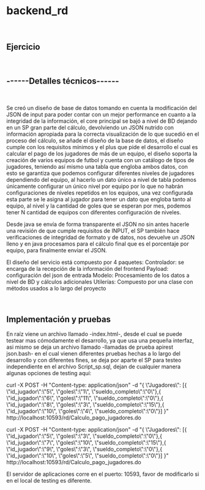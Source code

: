 
# backend_rd

<br/>
<h2>Ejercicio</h2>
<br/>

<h2>------Detalles técnicos------</h2>
<br/>
<p>Se creó un diseño de base de datos tomando en cuenta la modificación del JSON de input para poder contar con un mejor performance en cuanto a la integridad de la información, el core principal se bajó a nivel de BD dejando en un SP gran parte del cálculo, devolviendo un JSON nutrido con información apropiada para la correcta visualización de lo que sucedió en el proceso del cálculo, se añade el diseño de la base de datos, el diseño cumple con los requisitos mínimos y el plus que pide el desarrollo el cual es calcular el pago de los jugadores de más de un equipo, el diseño soporta la creación de varios equipos de futbol y cuenta con un catálogo de tipos de jugadores, teniendo así mismo una tabla que engloba ambos datos, con esto se garantiza que podemos configurar diferentes niveles de jugadores dependiendo del equipo, al hacerlo un dato único a nivel de tabla podemos únicamente configurar un único nivel por equipo por lo que no habrán configuraciones de niveles repetidos en los equipos, una vez configurada esta parte se le asigna al jugador para tener un dato que engloba tanto al equipo, al nivel y la cantidad de goles que se esperan por mes, podemos tener N cantidad de equipos con diferentes configuración de niveles.

<p>Desde java se envía de forma transparente el JSON no sin antes hacerle una revisión de que cumple requisitos de INPUT, el SP también hace verificaciones de integridad de formato y de datos, nos devuelve un JSON lleno y en java procesamos para el cálculo final que es el porcentaje por equipo, para finalmente enviar el JSON. </p>


<p>El diseño del servicio está compuesto por 4 paquetes:
Controlador: se encarga de la recepción de la información del frontend
Payload: configuración del json de entrada
Modelo: Procesamiento de los datos a nivel de BD y cálculos adicionales
Utilerías: Compuesto por una clase con métodos usados a lo largo del proyecto</p>

<br/>
<h2>Implementación y pruebas</h2>
<p>En raíz viene un archivo llamado -index.html-, desde el cual se puede testear mas cómodamente el desarrollo, ya que usa una pequeña interfaz, asi mismo se deja un archivo llamado -llamadas de prueba apirest json.bash- en el cual vienen diferentes pruebas hechas a lo largo del desarrollo y con diferentes fines, se deja por aparte el SP para testeo independiente en el archivo Script_sp.sql, dejan de cualquier manera algunas opciones de testing aquí:</p>

<p>curl -X POST -H "Content-type: application/json" -d "{ \"Jugadores\": [{ \"id_jugador\":\"5\",  \"goles\":\"1\",  \"sueldo_completo\":\"0\"},{ \"id_jugador\":\"6\",  \"goles\":\"11\",  \"sueldo_completo\":\"0\"},{ \"id_jugador\":\"8\",  \"goles\":\"3\",  \"sueldo_completo\":\"15\"},{ \"id_jugador\":\"10\",  \"goles\":\"4\",  \"sueldo_completo\":\"0\"}] }" http://localhost:10593/rd/Calculo_pago_jugadores.do<p>
  
<p>curl -X POST -H "Content-type: application/json" -d "{ \"Jugadores\": [{ \"id_jugador\":\"5\",  \"goles\":\"3\",  \"sueldo_completo\":\"0\"},{ \"id_jugador\":\"7\",  \"goles\":\"10\",  \"sueldo_completo\":\"15\"},{ \"id_jugador\":\"9\",  \"goles\":\"3\",  \"sueldo_completo\":\"0\"},{ \"id_jugador\":\"10\",  \"goles\":\"5\",  \"sueldo_completo\":\"0\"}] }" http://localhost:10593/rd/Calculo_pago_jugadores.do<p>
  
  El servidor de aplicaciones corre en el puerto: 10593, favor de modificarlo si en el local de testing es diferente.
